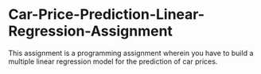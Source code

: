 # Car-Price-Prediction-Linear-Regression-Assignment
This assignment is a programming assignment wherein you have to build a multiple linear regression model for the prediction of car prices.
